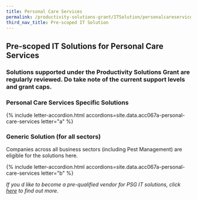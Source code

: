 ```yaml
---
title: Personal Care Services
permalink: /productivity-solutions-grant/ITSolution/personalcareservices/
third_nav_title: Pre-scoped IT Solution
---
```


## Pre-scoped IT Solutions for Personal Care Services

### Solutions supported under the Productivity Solutions Grant are regularly reviewed. Do take note of the current support levels and grant caps.

### Personal Care Services Specific Solutions
{% include letter-accordion.html accordions=site.data.acc067a-personal-care-services letter="a" %}

### Generic Solution (for all sectors)
Companies across all business sectors (including Pest Management) are eligible for the solutions here.

{% include letter-accordion.html accordions=site.data.acc067a-personal-care-services letter="b" %}

_If you d like to become a pre-qualified vendor for PSG IT solutions, click <a target='_blank' href='https://www.imda.gov.sg/icmvendors' >here</a> to find out more._
